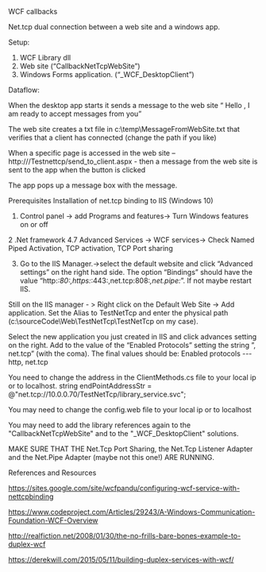 
WCF callbacks

Net.tcp dual connection between a web site and a windows app.

Setup:
1. WCF Library dll
2. Web site   (“CallbackNetTcpWebSite”)
3. Windows Forms application. (“_WCF_DesktopClient”)


Dataflow:

When the desktop app starts it sends a message to the web site “ Hello , I am ready to accept messages from you”  
 
The web site creates a txt file in c:\temp\MessageFromWebSite.txt that verifies that a client has connected (change the path if you like)

When a specific page is accessed in the web site –
http://<your local IP>/Testnettcp/send_to_client.aspx -  then a message from the web site is sent to the app when the button is clicked

The app pops  up a message box with the message.

Prerequisites
Installation of net.tcp binding to IIS (Windows 10)

1. Control panel → add Programs and features→ Turn Windows features on or off

2 .Net framework 4.7 Advanced Services → WCF services→ Check Named Piped Activation, TCP activation, TCP Port sharing

3. Go to the IIS Manager.→select the default website and click “Advanced settings” on the right hand side.
The option “Bindings” should have the value “http:*:80:,https:*:443:,net.tcp:808:*,net.pipe:*”. If not maybe restart IIS.

Still on the IIS manager - > Right click on the Default Web Site → Add application. Set the Alias to TestNetTcp and enter the physical path (c:\sourceCode\Web\TestNetTcp\TestNetTcp   on my case).

Select the new application you just created in IIS and click advances setting on the right. Add to the value of the “Enabled Protocols” setting the string ”, net.tcp” (with the coma). The final values should  be:
Enabled protocols   --- http, net.tcp

You need to change the address in the ClientMethods.cs file to your local ip or to localhost.
    string endPointAddressStr = @"net.tcp://10.0.0.70/TestNetTcp/library_service.svc";

You may need to change the config.web file to your local ip or to localhost 
<add baseAddress="net.tcp:/localhost/implementclass" />  

You may need to add the library references again to the "CallbackNetTcpWebSite" and to the "_WCF_DesktopClient" solutions.

MAKE SURE THAT THE Net.Tcp Port Sharing, the Net.Tcp Listener Adapter and the Net.Pipe Adapter (maybe not this one!) ARE RUNNING.



References and Resources

https://sites.google.com/site/wcfpandu/configuring-wcf-service-with-nettcpbinding

https://www.codeproject.com/Articles/29243/A-Windows-Communication-Foundation-WCF-Overview

http://realfiction.net/2008/01/30/the-no-frills-bare-bones-example-to-duplex-wcf

https://derekwill.com/2015/05/11/building-duplex-services-with-wcf/






